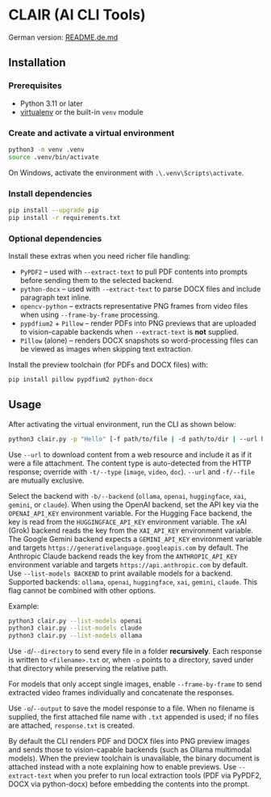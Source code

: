 # CLAIR (AI CLI Tools)

German version: [README.de.md](README.de.md)

## Installation

### Prerequisites

- Python 3.11 or later
- [virtualenv](https://virtualenv.pypa.io/) or the built-in `venv` module

### Create and activate a virtual environment

```bash
python3 -m venv .venv
source .venv/bin/activate
```

On Windows, activate the environment with `.\.venv\Scripts\activate`.

### Install dependencies

```bash
pip install --upgrade pip
pip install -r requirements.txt
```

### Optional dependencies

Install these extras when you need richer file handling:

- `PyPDF2` – used with `--extract-text` to pull PDF contents into prompts before sending them to the selected backend.
- `python-docx` – used with `--extract-text` to parse DOCX files and include paragraph text inline.
- `opencv-python` – extracts representative PNG frames from video files when using `--frame-by-frame` processing.
- `pypdfium2` + `Pillow` – render PDFs into PNG previews that are uploaded to vision-capable backends when `--extract-text` is **not** supplied.
- `Pillow` (alone) – renders DOCX snapshots so word-processing files can be viewed as images when skipping text extraction.

Install the preview toolchain (for PDFs and DOCX files) with:

```bash
pip install pillow pypdfium2 python-docx
```

## Usage

After activating the virtual environment, run the CLI as shown below:

```bash
python3 clair.py -p "Hello" [-f path/to/file | -d path/to/dir | --url https://example.com] [-o [output.txt]] [-b backend]
```

Use `--url` to download content from a web resource and include it as if it
were a file attachment. The content type is auto-detected from the HTTP
response; override with `-t/--type` (`image`, `video`, `doc`).
`--url` and `-f/--file` are mutually exclusive.

Select the backend with `-b/--backend` (`ollama`, `openai`, `huggingface`,
`xai`, `gemini`, or `claude`).
When using the OpenAI backend, set the API key via the `OPENAI_API_KEY`
environment variable. For the Hugging Face backend, the key is read from the
`HUGGINGFACE_API_KEY` environment variable. The xAI (Grok) backend reads the key
from the `XAI_API_KEY` environment variable. The Google Gemini backend expects a
`GEMINI_API_KEY` environment variable and targets
`https://generativelanguage.googleapis.com` by default. The Anthropic Claude
backend reads the key from the `ANTHROPIC_API_KEY` environment variable and targets
`https://api.anthropic.com` by default.
Use `--list-models BACKEND` to print available models for a backend.
Supported backends: `ollama`, `openai`, `huggingface`, `xai`, `gemini`, `claude`.
This flag cannot be combined with other options.

Example:
```bash
python3 clair.py --list-models openai
python3 clair.py --list-models claude
python3 clair.py --list-models ollama
```

Use `-d`/`--directory` to send every file in a folder **recursively**.
Each response is written to `<filename>.txt` or, when `-o` points to a
directory, saved under that directory while preserving the relative path.

For models that only accept single images, enable `--frame-by-frame` to
send extracted video frames individually and concatenate the responses.

Use `-o`/`--output` to save the model response to a file. When no
filename is supplied, the first attached file name with `.txt` appended is
used; if no files are attached, `response.txt` is created.

By default the CLI renders PDF and DOCX files into PNG preview images and sends
those to vision-capable backends (such as Ollama multimodal models). When the
preview toolchain is unavailable, the binary document is attached instead with a
note explaining how to enable previews. Use `--extract-text` when you prefer to
run local extraction tools (PDF via PyPDF2, DOCX via python-docx) before
embedding the contents into the prompt.
